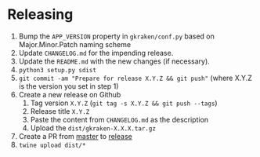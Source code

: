 # Releasing

1. Bump the `APP_VERSION` property in `gkraken/conf.py` based on Major.Minor.Patch naming scheme
2. Update `CHANGELOG.md` for the impending release.
3. Update the `README.md` with the new changes (if necessary).
4. `python3 setup.py sdist` 
5. `git commit -am "Prepare for release X.Y.Z && git push"` (where X.Y.Z is the version you set in step 1)
6. Create a new release on Github
    1. Tag version `X.Y.Z` (`git tag -s X.Y.Z && git push --tags`)
    2. Release title `X.Y.Z`
    3. Paste the content from `CHANGELOG.md` as the description
    4. Upload the `dist/gkraken-X.X.X.tar.gz`
7. Create a PR from [master](../../tree/master) to [release](../../tree/release)
8. `twine upload dist/*`
